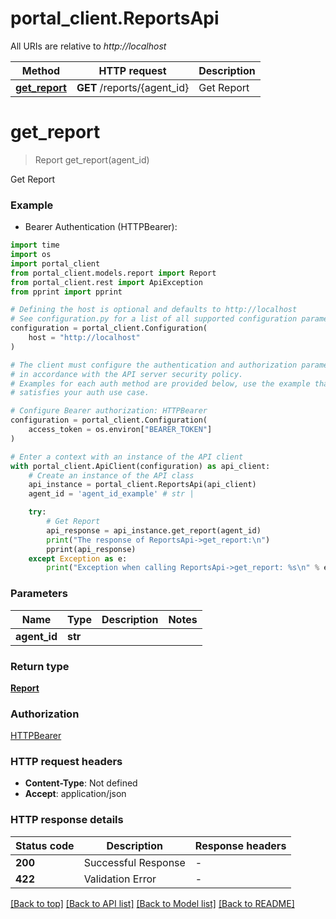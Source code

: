 # portal_client.ReportsApi

All URIs are relative to *http://localhost*

Method | HTTP request | Description
------------- | ------------- | -------------
[**get_report**](ReportsApi.md#get_report) | **GET** /reports/{agent_id} | Get Report


# **get_report**
> Report get_report(agent_id)

Get Report

### Example

* Bearer Authentication (HTTPBearer):
```python
import time
import os
import portal_client
from portal_client.models.report import Report
from portal_client.rest import ApiException
from pprint import pprint

# Defining the host is optional and defaults to http://localhost
# See configuration.py for a list of all supported configuration parameters.
configuration = portal_client.Configuration(
    host = "http://localhost"
)

# The client must configure the authentication and authorization parameters
# in accordance with the API server security policy.
# Examples for each auth method are provided below, use the example that
# satisfies your auth use case.

# Configure Bearer authorization: HTTPBearer
configuration = portal_client.Configuration(
    access_token = os.environ["BEARER_TOKEN"]
)

# Enter a context with an instance of the API client
with portal_client.ApiClient(configuration) as api_client:
    # Create an instance of the API class
    api_instance = portal_client.ReportsApi(api_client)
    agent_id = 'agent_id_example' # str | 

    try:
        # Get Report
        api_response = api_instance.get_report(agent_id)
        print("The response of ReportsApi->get_report:\n")
        pprint(api_response)
    except Exception as e:
        print("Exception when calling ReportsApi->get_report: %s\n" % e)
```



### Parameters

Name | Type | Description  | Notes
------------- | ------------- | ------------- | -------------
 **agent_id** | **str**|  | 

### Return type

[**Report**](Report.md)

### Authorization

[HTTPBearer](../README.md#HTTPBearer)

### HTTP request headers

 - **Content-Type**: Not defined
 - **Accept**: application/json

### HTTP response details
| Status code | Description | Response headers |
|-------------|-------------|------------------|
**200** | Successful Response |  -  |
**422** | Validation Error |  -  |

[[Back to top]](#) [[Back to API list]](../README.md#documentation-for-api-endpoints) [[Back to Model list]](../README.md#documentation-for-models) [[Back to README]](../README.md)

